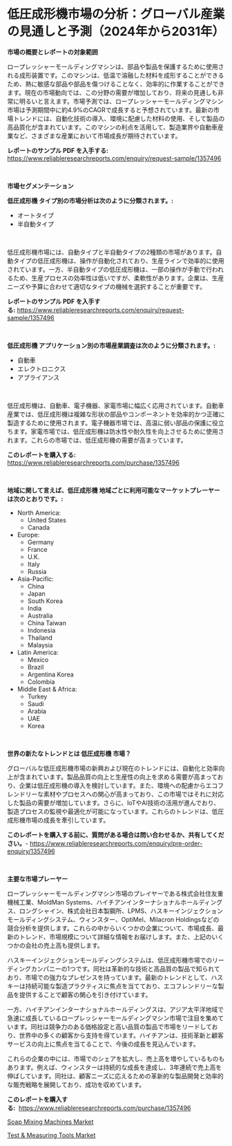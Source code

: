 <p><h1>低圧成形機市場の分析：グローバル産業の見通しと予測（2024年から2031年）</h1></p><p><strong>市場の概要とレポートの対象範囲</strong></p>
<p><p>ロープレッシャーモールディングマシンは、部品や製品を保護するために使用される成形装置です。このマシンは、低温で溶融した材料を成形することができるため、熱に敏感な部品や部品を傷つけることなく、効率的に作業することができます。現在の市場動向では、この分野の需要が増加しており、将来の見通しも非常に明るいと言えます。市場予測では、ロープレッシャーモールディングマシン市場は予測期間中に約4.9%のCAGRで成長すると予想されています。最新の市場トレンドには、自動化技術の導入、環境に配慮した材料の使用、そして製品の高品質化が含まれています。このマシンの利点を活用して、製造業界や自動車産業など、さまざまな産業において市場成長が期待されています。</p></p>
<p><strong>レポートのサンプル PDF を入手する:</strong> <a href="https://www.reliableresearchreports.com/enquiry/request-sample/1357496">https://www.reliableresearchreports.com/enquiry/request-sample/1357496</a></p>
<p>&nbsp;</p>
<p><strong>市場セグメンテーション</strong></p>
<p><strong>低圧成形機 タイプ別の市場分析は次のように分類されます。:</strong></p>
<p><ul><li>オートタイプ</li><li>半自動タイプ</li></ul></p>
<p>&nbsp;</p>
<p><p>低圧成形機市場には、自動タイプと半自動タイプの2種類の市場があります。自動タイプの低圧成形機は、操作が自動化されており、生産ラインで効率的に使用されています。一方、半自動タイプの低圧成形機は、一部の操作が手動で行われるため、生産プロセスの効率性は低いですが、柔軟性があります。企業は、生産ニーズや予算に合わせて適切なタイプの機械を選択することが重要です。</p></p>
<p><strong>レポートのサンプル PDF を入手する:</strong>&nbsp;<a href="https://www.reliableresearchreports.com/enquiry/request-sample/1357496">https://www.reliableresearchreports.com/enquiry/request-sample/1357496</a></p>
<p>&nbsp;</p>
<p><strong> 低圧成形機 アプリケーション別の市場産業調査は次のように分類されます。:</strong></p>
<p><ul><li>自動車</li><li>エレクトロニクス</li><li>アプライアンス</li></ul></p>
<p>&nbsp;</p>
<p><p>低圧成形機は、自動車、電子機器、家電市場に幅広く応用されています。自動車産業では、低圧成形機は複雑な形状の部品やコンポーネントを効率的かつ正確に製造するために使用されます。電子機器市場では、高温に弱い部品の保護に役立ちます。家電市場では、低圧成形機は防水性や耐久性を向上させるために使用されます。これらの市場では、低圧成形機の需要が高まっています。</p></p>
<p><strong>このレポートを購入する:</strong>&nbsp; <a href="https://www.reliableresearchreports.com/purchase/1357496">https://www.reliableresearchreports.com/purchase/1357496</a></p>
<p>&nbsp;</p>
<p><strong>地域に関して言えば、低圧成形機 地域ごとに利用可能なマーケットプレーヤーは次のとおりです。:</strong></p>
<p><ul>
    <li>
        North America:
        <ul>
            <li>United States</li>
            <li>Canada</li>
        </ul>
    </li>
    <li>
        Europe:
        <ul>
            <li>Germany</li>
            <li>France</li>
            <li>U.K.</li>
            <li>Italy</li>
            <li>Russia</li>
        </ul>
    </li>
    <li>
        Asia-Pacific:
        <ul>
            <li>China</li>
            <li>Japan</li>
            <li>South Korea</li>
            <li>India</li>
            <li>Australia</li>
            <li>China Taiwan</li>
            <li>Indonesia</li>
            <li>Thailand</li>
            <li>Malaysia</li>
        </ul>
    </li>
    <li>
        Latin America:
        <ul>
            <li>Mexico</li>
            <li>Brazil</li>
            <li>Argentina Korea</li>
            <li>Colombia</li>
        </ul>
    </li>
    <li>
        Middle East & Africa:
        <ul>
            <li>Turkey</li>
            <li>Saudi</li>
            <li>Arabia</li>
            <li>UAE</li>
            <li>Korea</li>
        </ul>
    </li>
    </ul></p>
<p>&nbsp;</p>
<p><strong>世界の新たなトレンドとは 低圧成形機 市場？</strong></p>
<p><p>グローバルな低圧成形機市場の新興および現在のトレンドには、自動化と効率向上が含まれています。製品品質の向上と生産性の向上を求める需要が高まっており、企業は低圧成形機の導入を検討しています。また、環境への配慮からエコフレンドリーな素材やプロセスへの関心が高まっており、この市場ではそれに対応した製品の需要が増加しています。さらに、IoTやAI技術の活用が進んでおり、製造プロセスの監視や最適化が可能になっています。これらのトレンドは、低圧成形機市場の成長を牽引しています。</p></p>
<p><strong>このレポートを購入する前に、質問がある場合は問い合わせるか、共有してください。</strong>- <a href="https://www.reliableresearchreports.com/enquiry/pre-order-enquiry/1357496">https://www.reliableresearchreports.com/enquiry/pre-order-enquiry/1357496</a></p>
<p>&nbsp;</p>
<p><strong>主要な市場プレーヤー</strong></p>
<p><p>ロープレッシャーモールディングマシン市場のプレイヤーである株式会社住友重機械工業、MoldMan Systems、ハイチアンインターナショナルホールディングス、ロングシャイン、株式会社日本製鋼所、LPMS、ハスキーインジェクションモールディングシステム、ウィンスター、OptiMel、Milacron Holdingsなどの競合分析を提供します。これらの中からいくつかの企業について、市場成長、最新のトレンド、市場規模について詳細な情報をお届けします。また、上記のいくつかの会社の売上高も提供します。</p><p>ハスキーインジェクションモールディングシステムは、低圧成形機市場でのリーディングカンパニーの1つです。同社は革新的な技術と高品質の製品で知られており、市場での強力なプレゼンスを持っています。最新のトレンドとして、ハスキーは持続可能な製造プラクティスに焦点を当てており、エコフレンドリーな製品を提供することで顧客の関心を引き付けています。</p><p>一方、ハイチアンインターナショナルホールディングスは、アジア太平洋地域で急速に成長しているロープレッシャーモールディングマシン市場で注目を集めています。同社は競争力のある価格設定と高い品質の製品で市場をリードしており、世界中の多くの顧客から支持を得ています。ハイチアンは、技術革新と顧客サービスの向上に焦点を当てることで、今後の成長を見込んでいます。</p><p>これらの企業の中には、市場でのシェアを拡大し、売上高を増やしているものもあります。例えば、ウィンスターは持続的な成長を達成し、3年連続で売上高を伸ばしています。同社は、顧客ニーズに応えるための革新的な製品開発と効率的な販売戦略を展開しており、成功を収めています。</p></p>
<p><strong>このレポートを購入する:</strong>&nbsp;&nbsp;<a href="https://www.reliableresearchreports.com/purchase/1357496">https://www.reliableresearchreports.com/purchase/1357496</a></p>
<p><p><a href="https://adventurous-uranium-ef9.notion.site/Soap-Mixing-Machines-Market-Size-Evaluating-its-Market-Trends-Growth-and-Projections-2024-2031-f700443ebc4745ad87e931447de97cb2">Soap Mixing Machines Market</a></p><p><a href="https://extreme-scabiosa-c81.notion.site/Test-Measuring-Tools-Market-Size-Growth-Outlook-from-2024-to-2031-projecting-at-Market-s-Trends--39c40b566af14e2cb488c46c5ee92bf9">Test & Measuring Tools Market</a></p></p>